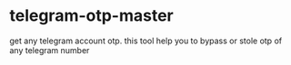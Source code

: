 # telegram-otp-master
get any telegram account otp.  this tool help you to bypass or stole otp of any telegram number 
